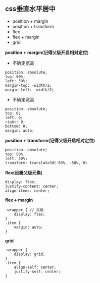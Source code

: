## css垂直水平居中

- position + margin
- position + transform
- flex
- flex + margin
- grid

**position + margin(记得父级开启相对定位)**

- 不确定宽高

```
position: absolute;
top: 50%;
left: 50%;
margin-top: -width/2;
margin-left: -width/2;
```

- 不确定宽高

```
position: absolute;
top: 0;
left: 0;
right: 0;
bottom: 0;
margin: auto;
```

**position + transform(记得父级开启相对定位)**

```
position: absolute;
top: 50%;
left: 50%;
transform: translate3d(-50%, -50%, 0)
```

**flex(设置父级元素)**

```
display: flex;
justify-content: center;
align-items: center;
```

**flex + margin**

```
.wrapper { // 父级
    display: flex;
}
.item {
    margin: auto;
}
```

**grid**

```
.wrapper {
    display: grid;
}
.item {
    align-self: center;
    justify-self: center;
}
```
